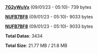 [**7G2yWuVx**](/data/7G2yWuVx.txt) (09/01/23 - 05:10)- 739 bytes

[**NUFB7BF8**](/data/NUFB7BF8.txt) (09/01/23 - 05:10)- 9033 bytes

[**NUFB7BF8**](/data/NUFB7BF8.txt) (09/01/23 - 05:10)- 9033 bytes

**Total Datas**: 3434

**Total Size**: 21.77 MB / 21.8 MB